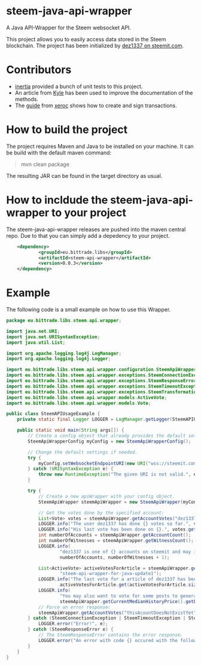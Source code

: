 # steem-java-api-wrapper
A Java API-Wrapper for the Steem websocket API. 

This project allows you to easily access data stored in the Steem blockchain. The project has been initialized by <a href="https://steemit.com/@dez1337">dez1337 on steemit.com</a>.

# Contributors
- [inertia](https://steemit.com/@inertia) provided a bunch of unit tests to this project.
- An article from [Kyle](https://steemit.com/@klye) has been used to improve the documentation of the methods.
- The [guide](https://steemit.com/steem/@xeroc/steem-transaction-signing-in-a-nutshell) from [xeroc](https://steemit.com/@xeroc) shows how to create and sign transactions.

# How to build the project
The project requires Maven and Java to be installed on your machine. It can be build with the default maven command:
>mvn clean package

The resulting JAR can be found in the target directory as usual.

# How to incldude the steem-java-api-wrapper to your project
The steem-java-api-wrapper releases are pushed into the maven central repo. Due to that you can simply add a depedency to your project.

```Xml
	<dependency>
            <groupId>eu.bittrade.libs</groupId>
            <artifactId>steem-api-wrapper</artifactId>
            <version>0.0.3</version>
	</dependency>
```

# Example
The following code is a small example on how to use this Wrapper.

```Java
package eu.bittrade.libs.steem.api.wrapper;

import java.net.URI;
import java.net.URISyntaxException;
import java.util.List;

import org.apache.logging.log4j.LogManager;
import org.apache.logging.log4j.Logger;

import eu.bittrade.libs.steem.api.wrapper.configuration.SteemApiWrapperConfig;
import eu.bittrade.libs.steem.api.wrapper.exceptions.SteemConnectionException;
import eu.bittrade.libs.steem.api.wrapper.exceptions.SteemResponseError;
import eu.bittrade.libs.steem.api.wrapper.exceptions.SteemTimeoutException;
import eu.bittrade.libs.steem.api.wrapper.exceptions.SteemTransformationException;
import eu.bittrade.libs.steem.api.wrapper.models.ActiveVote;
import eu.bittrade.libs.steem.api.wrapper.models.Vote;

public class SteemAPIUsageExample {
	private static final Logger LOGGER = LogManager.getLogger(SteemAPIUsageExample.class);

	public static void main(String args[]) {
		// Create a config object that already provides the default settings.
		SteemApiWrapperConfig myConfig = new SteemApiWrapperConfig();

		// Change the default settings if needed.
		try {
			myConfig.setWebsocketEndpointURI(new URI("wss://steemit.com/wspa"));
		} catch (URISyntaxException e) {
			throw new RuntimeException("The given URI is not valid.", e);
		}

		try {
			// Create a new apiWrapper with your config object.
			SteemApiWrapper steemApiWrapper = new SteemApiWrapper(myConfig);

			// Get the votes done by the specified account:
			List<Vote> votes = steemApiWrapper.getAccountVotes("dez1337");
			LOGGER.info("The user dez1337 has done {} votes so far.", votes.size());
			LOGGER.info("His last vote has been done on {}.", votes.get(votes.size() - 1).getTime());
			int numberOfAccounts = steemApiWrapper.getAccountCount();
			int numberOfWitnesses = steemApiWrapper.getWitnessCount();
			LOGGER.info(
					"dez1337 is one of {} accounts on steemit and may increase the number witnesses to {} in the near future.",
					numberOfAccounts, numberOfWitnesses + 1);

			List<ActiveVote> activeVotesForArticle = steemApiWrapper.getActiveVotes("dez1337",
					"steem-api-wrapper-for-java-update1");
			LOGGER.info("The last vote for a article of dez1337 has been done from {}.",
					activeVotesForArticle.get(activeVotesForArticle.size() - 1).getVoter());
			LOGGER.info(
					"You may also want to vote for some posts to generate some Steem which is currently worth about {}.",
					steemApiWrapper.getCurrentMedianHistoryPrice().getBase());
			// Force an error response:
			steemApiWrapper.getAccountVotes("thisAcountDoesNotExistYet");
		} catch (SteemConnectionException | SteemTimeoutException | SteemTransformationException e) {
			LOGGER.error("Error!", e);
		} catch (SteemResponseError e) {
			// The SteemResponseError contains the error response.
			LOGGER.error("An error with code {} occured with the following message {}.", e.getError().getSteemErrorDetails().getData().getCode(), e.getError().getSteemErrorDetails().getMessage());
		}
	}
}
```
